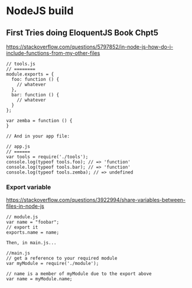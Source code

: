 # NodeJS build

## First Tries doing EloquentJS Book Chpt5
https://stackoverflow.com/questions/5797852/in-node-js-how-do-i-include-functions-from-my-other-files

```JS
// tools.js
// ========
module.exports = {
  foo: function () {
    // whatever
  },
  bar: function () {
    // whatever
  }
};

var zemba = function () {
}

// And in your app file:

// app.js
// ======
var tools = require('./tools');
console.log(typeof tools.foo); // => 'function'
console.log(typeof tools.bar); // => 'function'
console.log(typeof tools.zemba); // => undefined
```

### Export variable
https://stackoverflow.com/questions/3922994/share-variables-between-files-in-node-js
```JS
// module.js
var name = "foobar";
// export it
exports.name = name;

Then, in main.js...

//main.js
// get a reference to your required module
var myModule = require('./module');

// name is a member of myModule due to the export above
var name = myModule.name;

```
